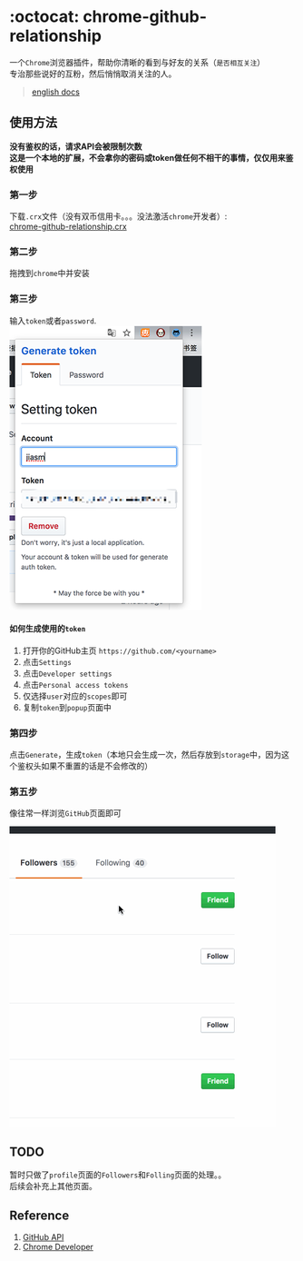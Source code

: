 # :octocat: chrome-github-relationship
一个`Chrome`浏览器插件，帮助你清晰的看到与好友的关系（`是否相互关注`）  
专治那些说好的互粉，然后悄悄取消关注的人。

> [english docs](README_cn.md)

## 使用方法

**没有鉴权的话，请求API会被限制次数**  
**这是一个本地的扩展，不会拿你的密码或token做任何不相干的事情，仅仅用来鉴权使用**

### 第一步

下载`.crx`文件（没有双币信用卡。。。没法激活`chrome`开发者）:  
[chrome-github-relationship.crx](/dist/chrome-github-relationship.crx)

### 第二步

拖拽到`chrome`中并安装

### 第三步

输入`token`或者`password`.  
![](/dist/example.png)

#### 如何生成使用的`token`

1. 打开你的GitHub主页 `https://github.com/<yourname>`
2. 点击`Settings`
3. 点击`Developer settings`
4. 点击`Personal access tokens`
5. 仅选择`user`对应的`scopes`即可
6. 复制`token`到`popup`页面中

### 第四步

点击`Generate`，生成`token`（本地只会生成一次，然后存放到`storage`中，因为这个鉴权头如果不重置的话是不会修改的）

### 第五步

像往常一样浏览`GitHub`页面即可

![](/dist/example.gif)

## TODO

暂时只做了`profile`页面的`Followers`和`Folling`页面的处理。。  
后续会补充上其他页面。

## Reference

1. [GitHub API](https://developer.github.com/v3/users/followers/#check-if-you-are-following-a-user)
2. [Chrome Developer](https://developer.chrome.com/extensions/getstarted)
